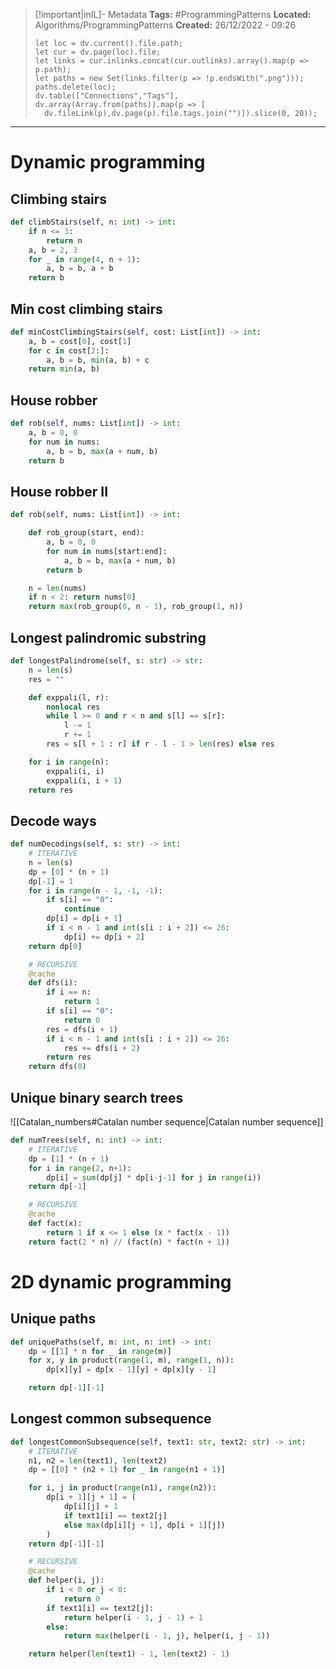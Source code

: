 > [!important|inIL]- Metadata
> **Tags:** #ProgrammingPatterns 
> **Located:** Algorithms/ProgrammingPatterns
> **Created:** 26/12/2022 - 09:26
> ```dataviewjs
>let loc = dv.current().file.path;
>let cur = dv.page(loc).file;
>let links = cur.inlinks.concat(cur.outlinks).array().map(p => p.path);
>let paths = new Set(links.filter(p => !p.endsWith(".png")));
>paths.delete(loc);
>dv.table(["Connections","Tags"], dv.array(Array.from(paths)).map(p => [
>   dv.fileLink(p),dv.page(p).file.tags.join("")]).slice(0, 20));
> ```

___
# Dynamic programming
## Climbing stairs 
```python
def climbStairs(self, n: int) -> int:
    if n <= 3:
        return n
    a, b = 2, 3
    for _ in range(4, n + 1):
        a, b = b, a + b
    return b
```

## Min cost climbing stairs 
```python
def minCostClimbingStairs(self, cost: List[int]) -> int:
    a, b = cost[0], cost[1]
    for c in cost[2:]:
        a, b = b, min(a, b) + c
    return min(a, b)
```
## House robber
```python
def rob(self, nums: List[int]) -> int:
    a, b = 0, 0
    for num in nums:
        a, b = b, max(a + num, b)
    return b
```

## House robber II 
```python
def rob(self, nums: List[int]) -> int:

    def rob_group(start, end):
        a, b = 0, 0
        for num in nums[start:end]:
            a, b = b, max(a + num, b)
        return b

    n = len(nums)
    if n < 2: return nums[0]
    return max(rob_group(0, n - 1), rob_group(1, n))
```

## Longest palindromic substring
```python
def longestPalindrome(self, s: str) -> str:
    n = len(s)
    res = ""

    def exppali(l, r):
        nonlocal res
        while l >= 0 and r < n and s[l] == s[r]:
            l -= 1
            r += 1
        res = s[l + 1 : r] if r - l - 1 > len(res) else res

    for i in range(n):
        exppali(i, i)
        exppali(i, i + 1)
    return res
```

## Decode ways
```python
def numDecodings(self, s: str) -> int:
    # ITERATIVE
    n = len(s)
    dp = [0] * (n + 1)
    dp[-1] = 1
    for i in range(n - 1, -1, -1):
        if s[i] == "0":
            continue
        dp[i] = dp[i + 1]
        if i < n - 1 and int(s[i : i + 2]) <= 26:
            dp[i] += dp[i + 2]
    return dp[0]

    # RECURSIVE
    @cache
    def dfs(i):
        if i == n:
            return 1
        if s[i] == "0":
            return 0
        res = dfs(i + 1)
        if i < n - 1 and int(s[i : i + 2]) <= 26:
            res += dfs(i + 2)
        return res
    return dfs(0)
```

## Unique binary search trees 
![[Catalan_numbers#Catalan number sequence|Catalan number sequence]]
```python
def numTrees(self, n: int) -> int:
    # ITERATIVE
    dp = [1] * (n + 1)
    for i in range(2, n+1):
        dp[i] = sum(dp[j] * dp[i-j-1] for j in range(i))
    return dp[-1]

    # RECURSIVE
    @cache
    def fact(x):
        return 1 if x <= 1 else (x * fact(x - 1))
    return fact(2 * n) // (fact(n) * fact(n + 1))
```
# 2D dynamic programming 

## Unique paths 
```python
def uniquePaths(self, m: int, n: int) -> int:
    dp = [[1] * n for _ in range(m)]
    for x, y in product(range(1, m), range(1, n)):
        dp[x][y] = dp[x - 1][y] + dp[x][y - 1]

    return dp[-1][-1]
```
## Longest common subsequence 
```python
def longestCommonSubsequence(self, text1: str, text2: str) -> int:
    # ITERATIVE
    n1, n2 = len(text1), len(text2)
    dp = [[0] * (n2 + 1) for _ in range(n1 + 1)]

    for i, j in product(range(n1), range(n2)):
        dp[i + 1][j + 1] = (
            dp[i][j] + 1
            if text1[i] == text2[j]
            else max(dp[i][j + 1], dp[i + 1][j])
        )
    return dp[-1][-1]

    # RECURSIVE
    @cache
    def helper(i, j):
        if i < 0 or j < 0:
            return 0
        if text1[i] == text2[j]:
            return helper(i - 1, j - 1) + 1
        else:
            return max(helper(i - 1, j), helper(i, j - 1))

    return helper(len(text1) - 1, len(text2) - 1)

```